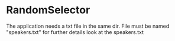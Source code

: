 # RandomSelector

The application needs a txt file in the same dir. 
File must be named "speakers.txt" for further details look at the speakers.txt
